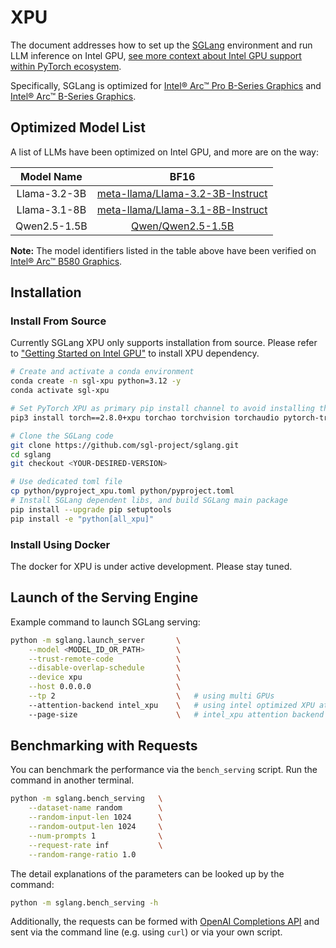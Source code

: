 # XPU

The document addresses how to set up the [SGLang](https://github.com/sgl-project/sglang) environment and run LLM inference on Intel GPU, [see more context about Intel GPU support within PyTorch ecosystem](https://docs.pytorch.org/docs/stable/notes/get_start_xpu.html).

Specifically, SGLang is optimized for [Intel® Arc™ Pro B-Series Graphics](https://www.intel.com/content/www/us/en/ark/products/series/242616/intel-arc-pro-b-series-graphics.html) and [
Intel® Arc™ B-Series Graphics](https://www.intel.com/content/www/us/en/ark/products/series/240391/intel-arc-b-series-graphics.html).

## Optimized Model List

A list of LLMs have been optimized on Intel GPU, and more are on the way:

| Model Name | BF16 |
|:---:|:---:|
| Llama-3.2-3B | [meta-llama/Llama-3.2-3B-Instruct](https://huggingface.co/meta-llama/Llama-3.2-3B-Instruct) |
| Llama-3.1-8B | [meta-llama/Llama-3.1-8B-Instruct](https://huggingface.co/meta-llama/Llama-3.1-8B-Instruct) |
| Qwen2.5-1.5B |   [Qwen/Qwen2.5-1.5B](https://huggingface.co/Qwen/Qwen2.5-1.5B) |

**Note:** The model identifiers listed in the table above
have been verified on [Intel® Arc™ B580 Graphics](https://www.intel.com/content/www/us/en/products/sku/241598/intel-arc-b580-graphics/specifications.html).

## Installation

### Install From Source

Currently SGLang XPU only supports installation from source. Please refer to ["Getting Started on Intel GPU"](https://docs.pytorch.org/docs/stable/notes/get_start_xpu.html) to install XPU dependency.

```bash
# Create and activate a conda environment
conda create -n sgl-xpu python=3.12 -y
conda activate sgl-xpu

# Set PyTorch XPU as primary pip install channel to avoid installing the larger CUDA-enabled version and prevent potential runtime issues.
pip3 install torch==2.8.0+xpu torchao torchvision torchaudio pytorch-triton-xpu==3.4.0 --index-url https://download.pytorch.org/whl/xpu

# Clone the SGLang code
git clone https://github.com/sgl-project/sglang.git
cd sglang
git checkout <YOUR-DESIRED-VERSION>

# Use dedicated toml file
cp python/pyproject_xpu.toml python/pyproject.toml
# Install SGLang dependent libs, and build SGLang main package
pip install --upgrade pip setuptools
pip install -e "python[all_xpu]"
```

### Install Using Docker

The docker for XPU is under active development. Please stay tuned.

## Launch of the Serving Engine

Example command to launch SGLang serving:

```bash
python -m sglang.launch_server       \
    --model <MODEL_ID_OR_PATH>       \
    --trust-remote-code              \
    --disable-overlap-schedule       \
    --device xpu                     \
    --host 0.0.0.0                   \
    --tp 2                           \   # using multi GPUs
    --attention-backend intel_xpu    \   # using intel optimized XPU attention backend
    --page-size                      \   # intel_xpu attention backend supports [32, 64, 128]
```

## Benchmarking with Requests

You can benchmark the performance via the `bench_serving` script.
Run the command in another terminal.

```bash
python -m sglang.bench_serving   \
    --dataset-name random        \
    --random-input-len 1024      \
    --random-output-len 1024     \
    --num-prompts 1              \
    --request-rate inf           \
    --random-range-ratio 1.0
```

The detail explanations of the parameters can be looked up by the command:

```bash
python -m sglang.bench_serving -h
```

Additionally, the requests can be formed with
[OpenAI Completions API](https://docs.sglang.ai/basic_usage/openai_api_completions.html)
and sent via the command line (e.g. using `curl`) or via your own script.
